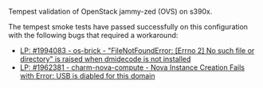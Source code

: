 Tempest validation of OpenStack jammy-zed (OVS) on s390x.

The tempest smoke tests have passed successfully on this configuration with
the following bugs that required a workaround:

- [LP: #1994083 - os-brick - "FileNotFoundError: \[Errno 2\] No such file or directory" is raised when dmidecode is not installed](https://launchpad.net/bugs/1994083)
- [LP: #1962381 - charm-nova-compute - Nova Instance Creation Fails with Error: USB is diabled for this domain](https://launchpad.net/bugs/1962381)

